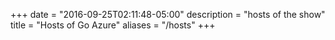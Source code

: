 +++
date = "2016-09-25T02:11:48-05:00"
description = "hosts of the show"
title = "Hosts of Go Azure"
aliases = "/hosts"
+++